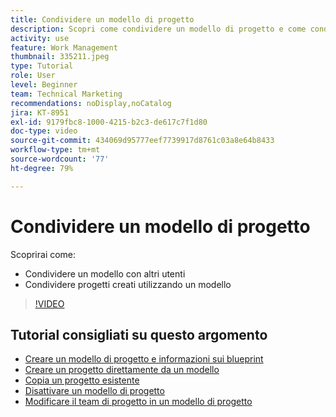 ```yaml
---
title: Condividere un modello di progetto
description: Scopri come condividere un modello di progetto e come condividere i progetti creati da un modello.
activity: use
feature: Work Management
thumbnail: 335211.jpeg
type: Tutorial
role: User
level: Beginner
team: Technical Marketing
recommendations: noDisplay,noCatalog
jira: KT-8951
exl-id: 9179fbc8-1000-4215-b2c3-de617c7f1d80
doc-type: video
source-git-commit: 434069d95777eef7739917d8761c03a8e64b8433
workflow-type: tm+mt
source-wordcount: '77'
ht-degree: 79%

---
```


# Condividere un modello di progetto

Scoprirai come:

* Condividere un modello con altri utenti
* Condividere progetti creati utilizzando un modello

>[!VIDEO](https://video.tv.adobe.com/v/335211/?quality=12&learn=on)

## Tutorial consigliati su questo argomento

* [Creare un modello di progetto e informazioni sui blueprint](/help/manage-work/create-and-manage-project-templates/create-a-project-template.md)
* [Creare un progetto direttamente da un modello](/help/manage-work/create-and-manage-project-templates/create-a-project-directly-from-a-template.md)
* [Copia un progetto esistente](/help/manage-work/manage-projects/copy-an-existing-project.md)
* [Disattivare un modello di progetto](/help/manage-work/create-and-manage-project-templates/deactivate-a-project-template.md)
* [Modificare il team di progetto in un modello di progetto](/help/manage-work/create-and-manage-project-templates/edit-the-project-team-in-a-project-template.md)

